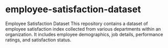 # employee-satisfaction-dataset
Employee Satisfaction Dataset  This repository contains a dataset of employee satisfaction index collected from various departments within an organization. It includes employee demographics, job details, performance ratings, and satisfaction status.
